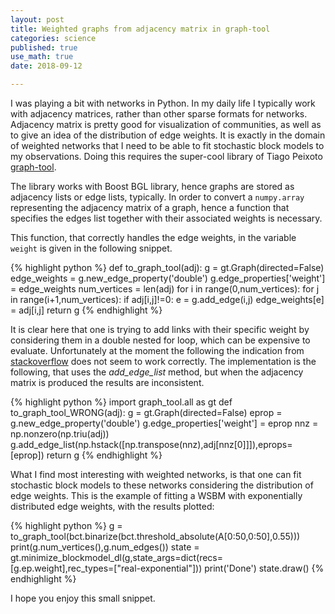 ```yaml
---
layout: post
title: Weighted graphs from adjacency matrix in graph-tool
categories: science
published: true
use_math: true
date: 2018-09-12

---
```

I was playing a bit with networks in Python. In my daily life I typically work with adjacency matrices, rather than other sparse formats for networks.
Adjacency matrix is pretty good for visualization of communities, as well as to give an idea of the distribution of edge weights.
It is exactly in the domain of weighted networks that I need to be able to fit stochastic block models to my observations.
Doing this requires the super-cool library of Tiago Peixoto [graph-tool](https://graph-tool.skewed.de).

The library works with Boost BGL library, hence graphs are stored as adjacency lists or edge lists, typically. 
In order to convert a `numpy.array` representing the adjacency matrix of a graph, hence a function that specifies the edges list together with their associated weights is necessary.

This function, that correctly handles the edge weights, in the variable `weight` is given in the following snippet. 

{% highlight python %}
def to_graph_tool(adj):
    g = gt.Graph(directed=False)
    edge_weights = g.new_edge_property('double')
    g.edge_properties['weight'] = edge_weights
    num_vertices = len(adj)
    for i in range(0,num_vertices):
        for j in range(i+1,num_vertices):
            if adj[i,j]!=0:
                e = g.add_edge(i,j)
                edge_weights[e] = adj[i,j]
    return g
{% endhighlight %}

It is clear here that one is trying to add links with their specific weight by considering them in a double nested for loop, which can be expensive to evaluate.
Unfortunately at the moment the following the indication from [stackoverflow](https://stackoverflow.com/questions/23288661/create-a-weighted-graph-from-an-adjacency-matrix-in-graph-tool-python-interface) does not seem to work correctly.
The implementation is the following, that uses the *add_edge_list* method, but when the adjacency matrix is produced the results are inconsistent.

{% highlight python %}
import graph_tool.all as gt
def to_graph_tool_WRONG(adj):
    g = gt.Graph(directed=False)
    eprop = g.new_edge_property('double')
    g.edge_properties['weight'] = eprop
    nnz = np.nonzero(np.triu(adj))
    g.add_edge_list(np.hstack([np.transpose(nnz),adj[nnz[0]]]),eprops=[eprop])
    return g
{% endhighlight %}

What I find most interesting with weighted networks, is that one can fit stochastic block models to these networks considering the distribution of edge weights.
This is the example of fitting a WSBM with exponentially distributed edge weights, with the results plotted:

{% highlight python %}
g = to_graph_tool(bct.binarize(bct.threshold_absolute(A[0:50,0:50],0.55)))
print(g.num_vertices(),g.num_edges())
state = gt.minimize_blockmodel_dl(g,state_args=dict(recs=[g.ep.weight],rec_types=["real-exponential"]))
print('Done')
state.draw()
{% endhighlight %}

I hope you enjoy this small snippet.
